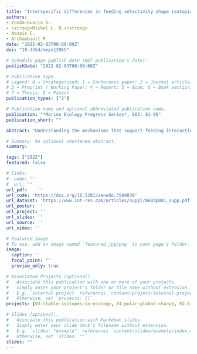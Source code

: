 ```yaml
---
title: "Interspecific differences in feeding selectivity shape isotopic niche structure of three ophiuroids in the Arctic Ocean"
authors:
- Yunda-Guarin G.
- <strong>Michel L. N.</strong>
- Nozais C.
- Archambault P
date: "2022-02-03T00:00:00Z"
doi: "10.3354/meps13965"

# Schedule page publish date (NOT publication's date).
publishDate: "2022-02-03T00:00:00Z"

# Publication type.
# Legend: 0 = Uncategorized; 1 = Conference paper; 2 = Journal article;
# 3 = Preprint / Working Paper; 4 = Report; 5 = Book; 6 = Book section;
# 7 = Thesis; 8 = Patent
publication_types: ["2"]

# Publication name and optional abbreviated publication name.
publication: "*Marine Ecology Progress Series*, 683: 81-95"
publication_short: ""

abstract: "Understanding the mechanisms that support feeding interactions and species co-occurrence in regions subject to rapid environmental changes is becoming increasingly important to predict future trends in population dynamics. However, there is still little information available on the trophic ecology for many benthic species to help us better understand trophic interactions and individual trophic roles. Here, we used stable isotopes (δ13C, δ15N) in conjunction with the Bayesian ellipses approach to explore spatial trends in isotopic niche width and overlap of 3 syntopic arctic brittle stars (Echinodermata: Ophiuroidea; *Ophiacantha bidentata*, *Ophiocten sericeum*, and *Ophiopleura borealis*) in Baffin Bay (BB), the Canadian Arctic Archipelago (CAA), and the North Water Polynya (NOW). These 3 coexisting ophiuroids displayed great interspecific plasticity in foraging behaviors and showed a high degree of inter-individual dietary flexibility. However, differences in surface carbon composition drove the variability of resource utilization at the individual level across stations, which in turn affected trophic interactions, niche overlaps, and isotopic niche breadth of ophiuroids. Greater niche overlap was found in the highly productive region of the NOW, where consumers exhibited similar food selectivity, whereas an increase in niche segregation occurred in regions with greater sea-ice concentration. These results suggest that isotopic niche size reflects individual responses to fluctuations in food availability and possibly past competition, both induced by local oceanographic features. Our study indicates that niche parameters of ophiuroids can respond quickly to ecological and environmental gradients, which suggests an important adaptability of these species facing multiple stressors."

# Summary. An optional shortened abstract.
summary: 

tags: ["2022"]
featured: false

# links:
#- name: ""
#  url: ""
url_pdf:	''
url_code: 'https://doi.org/10.5281/zenodo.5584830'
url_dataset: 'https://www.int-res.com/articles/suppl/m683p081_supp.pdf'
url_poster: ''
url_project: ''
url_slides: ''
url_source: ''
url_video: ''

# Featured image
# To use, add an image named `featured.jpg/png` to your page's folder. 
image:
  caption: ''
  focal_point: ""
  preview_only: true

# Associated Projects (optional).
#   Associate this publication with one or more of your projects.
#   Simply enter your project's folder or file name without extension.
#   E.g. `internal-project` references `content/project/internal-project/index.md`.
#   Otherwise, set `projects: []`.
projects: [03-stable-isotopes-in-ecology, 01-polar-global-change, 02-trophic-deep-sea]

# Slides (optional).
#   Associate this publication with Markdown slides.
#   Simply enter your slide deck's filename without extension.
#   E.g. `slides: "example"` references `content/slides/example/index.md`.
#   Otherwise, set `slides: ""`.
slides: ""
---
```

